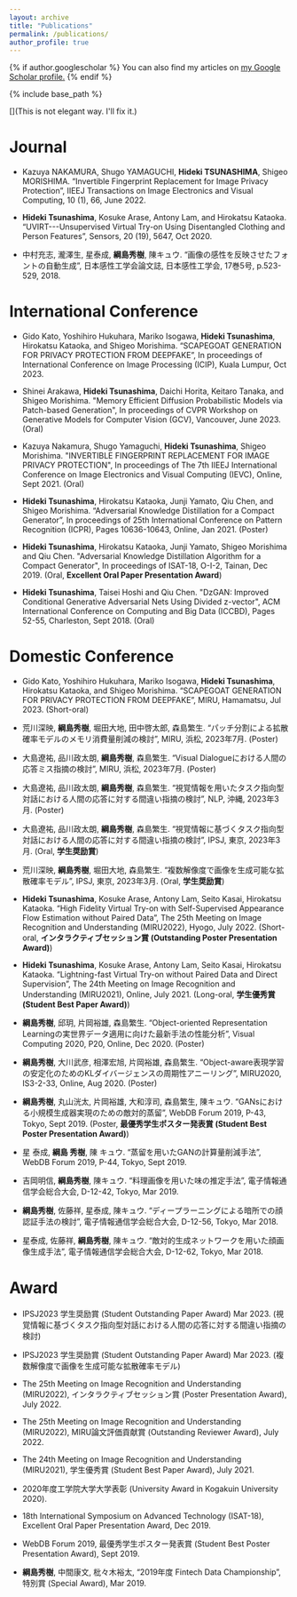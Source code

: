 ```yaml
---
layout: archive
title: "Publications"
permalink: /publications/
author_profile: true
---
```


{% if author.googlescholar %}
  You can also find my articles on <u><a href="{{author.googlescholar}}">my Google Scholar profile</a>.</u>
{% endif %}

{% include base_path %}

<!--
{% for post in site.publications reversed %}
  {% include archive-single.html %}
{% endfor %}
-->

[](This is not elegant way. I'll fix it.)

Journal
======
* Kazuya NAKAMURA, Shugo YAMAGUCHI, **Hideki TSUNASHIMA**, Shigeo MORISHIMA. “Invertible Fingerprint Replacement for Image Privacy Protection”, IIEEJ Transactions on Image Electronics and Visual Computing, 10 (1), 66, June 2022.

* **Hideki Tsunashima**, Kosuke Arase, Antony Lam, and Hirokatsu Kataoka. “UVIRT---Unsupervised Virtual Try-on Using Disentangled Clothing and Person Features”, Sensors, 20 (19), 5647, Oct 2020.

* 中村充志, 瀧澤生, 星泰成, **綱島秀樹**, 陳キュウ. “画像の感性を反映させたフォントの自動生成”, 日本感性工学会論文誌, 日本感性工学会, 17巻5号, p.523-529, 2018.


International Conference
======
* Gido Kato, Yoshihiro Hukuhara, Mariko Isogawa, **Hideki Tsunashima**, Hirokatsu Kataoka, and Shigeo Morishima. “SCAPEGOAT GENERATION FOR PRIVACY PROTECTION FROM DEEPFAKE”, In proceedings of International Conference on Image Processing (ICIP), Kuala Lumpur, Oct 2023.

* Shinei Arakawa, **Hideki Tsunashima**, Daichi Horita, Keitaro Tanaka, and Shigeo Morishima. "Memory Efficient Diffusion Probabilistic Models via Patch-based Generation", In proceedings of CVPR Workshop on Generative Models for Computer Vision (GCV), Vancouver, June 2023. (Oral)

* Kazuya Nakamura, Shugo Yamaguchi, **Hideki Tsunashima**, Shigeo Morishima. "INVERTIBLE FINGERPRINT REPLACEMENT FOR IMAGE PRIVACY PROTECTION", In proceedings of The 7th IIEEJ International Conference on Image Electronics and Visual Computing (IEVC), Online, Sept 2021. (Oral)

* **Hideki Tsunashima**, Hirokatsu Kataoka, Junji Yamato, Qiu Chen, and Shigeo Morishima. “Adversarial Knowledge Distillation for a Compact Generator”, In proceedings of 25th International Conference on Pattern Recognition (ICPR), Pages 10636-10643, Online, Jan 2021. (Poster)

* **Hideki Tsunashima**, Hirokatsu Kataoka, Junji Yamato, Shigeo Morishima and Qiu Chen. "Adversarial Knowledge Distillation Algorithm for a Compact Generator", In proceedings of ISAT-18, O-I-2, Tainan, Dec 2019. (Oral, **Excellent Oral Paper Presentation Award**)

* **Hideki Tsunashima**, Taisei Hoshi and Qiu Chen. "DzGAN: Improved Conditional Generative Adversarial Nets Using Divided z-vector", ACM International Conference on Computing and Big Data (ICCBD), Pages 52-55, Charleston, Sept 2018. (Oral)


Domestic Conference
======
* Gido Kato, Yoshihiro Hukuhara, Mariko Isogawa, **Hideki Tsunashima**, Hirokatsu Kataoka, and Shigeo Morishima. “SCAPEGOAT GENERATION FOR PRIVACY PROTECTION FROM DEEPFAKE”, MIRU, Hamamatsu, Jul 2023.  (Short-oral)

* 荒川深映, **綱島秀樹**, 堀田大地, 田中啓太郎, 森島繁生. “パッチ分割による拡散確率モデルのメモリ消費量削減の検討”, MIRU, 浜松, 2023年7月. (Poster)

* 大島遼祐, 品川政太朗, **綱島秀樹**, 森島繁生. “Visual Dialogueにおける人間の応答ミス指摘の検討”, MIRU, 浜松, 2023年7月. (Poster)

* 大島遼祐, 品川政太朗, **綱島秀樹**, 森島繁生. “視覚情報を用いたタスク指向型対話における人間の応答に対する間違い指摘の検討”, NLP, 沖縄, 2023年3月. (Poster)

* 大島遼祐, 品川政太朗, **綱島秀樹**, 森島繁生. “視覚情報に基づくタスク指向型対話における人間の応答に対する間違い指摘の検討”, IPSJ, 東京, 2023年3月. (Oral, **学生奨励賞**)

* 荒川深映, **綱島秀樹**, 堀田大地, 森島繁生. “複数解像度で画像を生成可能な拡散確率モデル”, IPSJ, 東京, 2023年3月. (Oral, **学生奨励賞**)

* **Hideki Tsunashima**, Kosuke Arase, Antony Lam, Seito Kasai, Hirokatsu Kataoka. “High Fidelity Virtual Try-on with Self-Supervised Appearance Flow Estimation without Paired Data”, The 25th Meeting on Image Recognition and Understanding (MIRU2022), Hyogo, July 2022. (Short-oral, **インタラクティブセッション賞 (Outstanding Poster Presentation Award)**)

* **Hideki Tsunashima**, Kosuke Arase, Antony Lam, Seito Kasai, Hirokatsu Kataoka. “Lightning-fast Virtual Try-on without Paired Data and Direct Supervision”, The 24th Meeting on Image Recognition and Understanding (MIRU2021), Online, July 2021. (Long-oral, **学生優秀賞 (Student Best Paper Award)**)

* **綱島秀樹**, 邱玥, 片岡裕雄, 森島繁生. “Object-oriented Representation Learningの実世界データ適用に向けた最新手法の性能分析”, Visual Computing 2020, P20, Online, Dec 2020. (Poster)

* **綱島秀樹**, 大川武彦, 相澤宏旭, 片岡裕雄, 森島繁生. “Object-aware表現学習の安定化のためのKLダイバージェンスの周期性アニーリング”, MIRU2020, IS3-2-33, Online, Aug 2020. (Poster)

* **綱島秀樹**, 丸山洸太, 片岡裕雄, 大和淳司, 森島繁生, 陳キュウ. “GANsにおける小規模生成器実現のための敵対的蒸留”, WebDB Forum 2019, P-43, Tokyo, Sept 2019. (Poster, **最優秀学生ポスター発表賞 (Student Best Poster Presentation Award)**)

* 星 泰成, **綱島 秀樹**, 陳 キュウ. “蒸留を用いたGANの計算量削減手法”, WebDB Forum 2019, P-44, Tokyo, Sept 2019.

* 吉岡明信, **綱島秀樹**, 陳キュウ. “料理画像を用いた味の推定手法”, 電子情報通信学会総合大会, D-12-42, Tokyo, Mar 2019.

* **綱島秀樹**, 佐藤祥, 星泰成, 陳キュウ. “ディープラーニングによる暗所での顔認証手法の検討”, 電子情報通信学会総合大会, D-12-56, Tokyo, Mar 2018.

* 星泰成, 佐藤祥, **綱島秀樹**, 陳キュウ. “敵対的生成ネットワークを用いた顔画像生成手法”, 電子情報通信学会総合大会, D-12-62, Tokyo, Mar 2018.


Award
======
* IPSJ2023 学生奨励賞 (Student Outstanding Paper Award) Mar 2023. (視覚情報に基づくタスク指向型対話における人間の応答に対する間違い指摘の検討)

* IPSJ2023 学生奨励賞 (Student Outstanding Paper Award) Mar 2023. (複数解像度で画像を生成可能な拡散確率モデル)

* The 25th Meeting on Image Recognition and Understanding (MIRU2022), インタラクティブセッション賞 (Poster Presentation Award), July 2022.

* The 25th Meeting on Image Recognition and Understanding (MIRU2022), MIRU論文評価貢献賞 (Outstanding Reviewer Award), July 2022.

* The 24th Meeting on Image Recognition and Understanding (MIRU2021), 学生優秀賞 (Student Best Paper Award), July 2021.

* 2020年度工学院大学大学表彰 (University Award in Kogakuin University 2020).

* 18th International Symposium on Advanced Technology (ISAT-18), Excellent Oral Paper Presentation Award, Dec 2019.

* WebDB Forum 2019, 最優秀学生ポスター発表賞 (Student Best Poster Presentation Award), Sept 2019.

* **綱島秀樹**, 中間康文, 枇々木裕太, “2019年度 Fintech Data Championship”, 特別賞 (Special Award), Mar 2019.